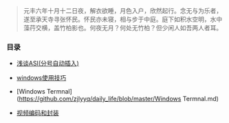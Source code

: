 > 元丰六年十月十二日夜，解衣欲睡，月色入户，欣然起行。念无与为乐者，遂至承天寺寻张怀民。怀民亦未寝，相与步于中庭。庭下如积水空明，水中藻荇交横，盖竹柏影也。何夜无月？何处无竹柏？但少闲人如吾两人者耳。

### 目录

+ [浅谈ASI(分号自动插入)](https://github.com/zjlyyq/daily_life/blob/master/浅谈ASI(分号自动插入).md)

+ [windows使用技巧](https://github.com/zjlyyq/daily_life/blob/master/windows使用技巧.md)
+ [Windows Termnal](https://github.com/zjlyyq/daily_life/blob/master/Windows Termnal.md)
+ [视频编码和封装](https://github.com/zjlyyq/daily_life/blob/master/视频编码和封装.md)



